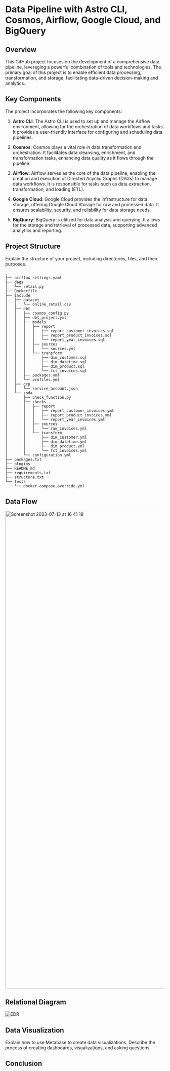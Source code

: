 # Data Pipeline with Astro CLI, Cosmos, Airflow, Google Cloud, and BigQuery


## Overview

This GitHub project focuses on the development of a comprehensive data pipeline, leveraging a powerful combination of tools and technologies. The primary goal of this project is to enable efficient data processing, transformation, and storage, facilitating data-driven decision-making and analytics.

## Key Components

The project incorporates the following key components:

1. **Astro CLI**: The Astro CLI is used to set up and manage the Airflow environment, allowing for the orchestration of data workflows and tasks. It provides a user-friendly interface for configuring and scheduling data pipelines.

2. **Cosmos**: Cosmos plays a vital role in data transformation and orchestration. It facilitates data cleansing, enrichment, and transformation tasks, enhancing data quality as it flows through the pipeline.

3. **Airflow**: Airflow serves as the core of the data pipeline, enabling the creation and execution of Directed Acyclic Graphs (DAGs) to manage data workflows. It is responsible for tasks such as data extraction, transformation, and loading (ETL).

4. **Google Cloud**: Google Cloud provides the infrastructure for data storage, offering Google Cloud Storage for raw and processed data. It ensures scalability, security, and reliability for data storage needs.

5. **BigQuery**: BigQuery is utilized for data analysis and querying. It allows for the storage and retrieval of processed data, supporting advanced analytics and reporting.


## Project Structure

Explain the structure of your project, including directories, files, and their purposes.
```plaintext
.
├── airflow_settings.yaml
├── dags
│   └── retail.py
├── Dockerfile
├── include
│   ├── dataset
│   │   └── online_retail.csv
│   ├── dbt
│   │   ├── cosmos_config.py
│   │   ├── dbt_project.yml
│   │   ├── models
│   │   │   ├── report
│   │   │   │   ├── report_customer_invoices.sql
│   │   │   │   ├── report_product_invoices.sql
│   │   │   │   └── report_year_invoices.sql
│   │   │   ├── sources
│   │   │   │   └── sources.yml
│   │   │   └── transform
│   │   │       ├── dim_customer.sql
│   │   │       ├── dim_datetime.sql
│   │   │       ├── dim_product.sql
│   │   │       └── fct_invoices.sql
│   │   ├── packages.yml
│   │   └── profiles.yml
│   ├── gcp
│   │   └── service_account.json
│   └── soda
│       ├── check_function.py
│       ├── checks
│       │   ├── report
│       │   │   ├── report_customer_invoices.yml
│       │   │   ├── report_product_invoices.yml
│       │   │   └── report_year_invoices.yml
│       │   ├── sources
│       │   │   └── raw_invoices.yml
│       │   └── transform
│       │       ├── dim_customer.yml
│       │       ├── dim_datetime.yml
│       │       ├── dim_product.yml
│       │       └── fct_invoices.yml
│       └── configuration.yml
├── packages.txt
├── plugins
├── README.md
├── requirements.txt
├── structure.txt
└── tests
    └── docker-compose.override.yml
```
## Data Flow
<img width="1509" alt="Screenshot 2023-07-13 at 16 41 19" src="https://github.com/phucpham24/DE-project-retail-googleCloud/assets/118487319/bae9bab5-409b-4785-b324-556aee04c4a0">


## Relational Diagram
![EDR](https://github.com/phucpham24/DE-project-retail-googleCloud/assets/118487319/62bb41bc-cbfd-4d92-9ec6-9c4c4786d252)


## Data Visualization

Explain how to use Metabase to create data visualizations. Describe the process of creating dashboards, visualizations, and asking questions.

## Conclusion




